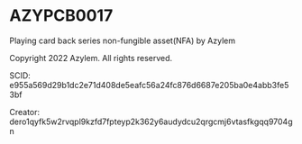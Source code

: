 # AZYPCB0017
Playing card back series non-fungible asset(NFA) by Azylem

Copyright 2022 Azylem. All rights reserved.

SCID: e955a569d29b1dc2e71d408de5eafc56a24fc876d6687e205ba0e4abb3fe53bf

Creator: dero1qyfk5w2rvqpl9kzfd7fpteyp2k362y6audydcu2qrgcmj6vtasfkgqq9704gn
